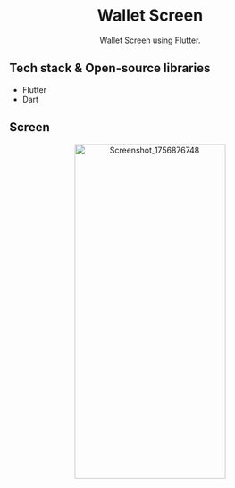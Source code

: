 <h1 align="center">Wallet Screen</h1>

<p align="center">  
Wallet Screen using Flutter.
</p>

## Tech stack & Open-source libraries
- Flutter
- Dart

## Screen
<p align="center">
  <img src="https://github.com/user-attachments/assets/2754240b-9f1c-4fd4-ab30-fa111074b447" alt="Screenshot_1756876748" width="270" height="600" />
</p>
